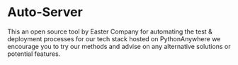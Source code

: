 # Auto-Server
This an open source tool by Easter Company for automating the test &amp; deployment processes for our tech stack hosted on PythonAnywhere we encourage you to try our methods and advise on any alternative solutions or potential features.
